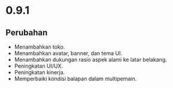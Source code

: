 # 0.9.1

## Perubahan

- Menambahkan toko.
- Menambahkan avatar, banner, dan tema UI.
- Menambahkan dukungan rasio aspek alami ke latar belakang.
- Peningkatan UI/UX.
- Peningkatan kinerja.
- Memperbaiki kondisi balapan dalam multipemain.
